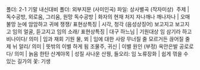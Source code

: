 폴더: 2-1 기말 내신대비
폴더: 외부지문 (사미인곡)
파일: 상사별곡 (작자미상)
​
주제			| 독수공방, 외로움, 그리움, 원망
독수공방			| 화자의 현재 처지
자나깨나 깨나자나			| 오매불망
눈에 암암하고 귀에 쟁쟁/ 표현상특징			| 시각, 청각 (음성상징어)
보고지고 보고지고 임의 얼굴, 듣고지고 임의 소래/ 표현상특징			| 대구
하느님			| 기원대상
임 삼기라 하고 비나이다/ 의미			| 임과 재회 기원
물, 뫼			| 임에 대한 사랑
무너질 줄 모르거든 끊어질 줄 제 뉘 알리/ 의미			| 뜻밖의 이별 하게 됨
조물주, 귀신			| 이별 원인 (부정)
옥안은발 공로로다/ 의미			| 늙음 한탄
산계야목			| 성질 사나운 산꿩, 들오리: 임
노류장화			| 쉽게 꺾을 수 있는 길가의 꽃: 기생
